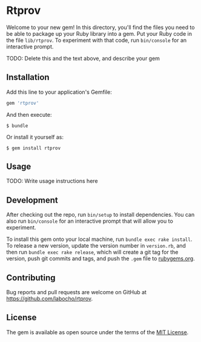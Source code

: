 # Rtprov

Welcome to your new gem! In this directory, you'll find the files you need to be able to package up your Ruby library into a gem. Put your Ruby code in the file `lib/rtprov`. To experiment with that code, run `bin/console` for an interactive prompt.

TODO: Delete this and the text above, and describe your gem

## Installation

Add this line to your application's Gemfile:

```ruby
gem 'rtprov'
```

And then execute:

    $ bundle

Or install it yourself as:

    $ gem install rtprov

## Usage

TODO: Write usage instructions here

## Development

After checking out the repo, run `bin/setup` to install dependencies. You can also run `bin/console` for an interactive prompt that will allow you to experiment.

To install this gem onto your local machine, run `bundle exec rake install`. To release a new version, update the version number in `version.rb`, and then run `bundle exec rake release`, which will create a git tag for the version, push git commits and tags, and push the `.gem` file to [rubygems.org](https://rubygems.org).

## Contributing

Bug reports and pull requests are welcome on GitHub at https://github.com/labocho/rtprov.

## License

The gem is available as open source under the terms of the [MIT License](https://opensource.org/licenses/MIT).
